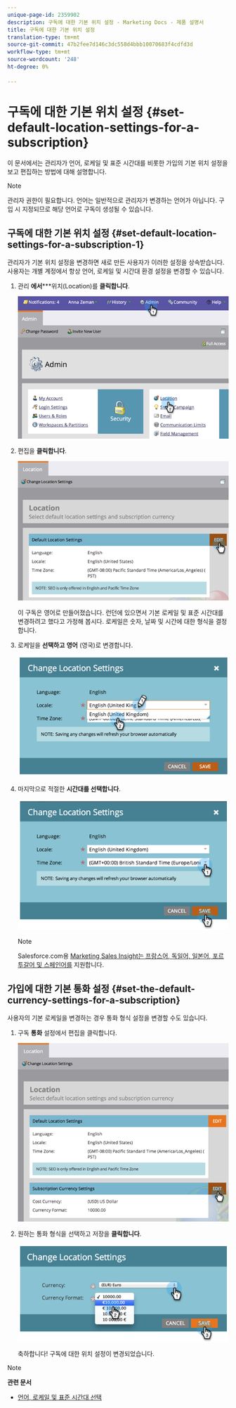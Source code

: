 ```yaml
---
unique-page-id: 2359902
description: 구독에 대한 기본 위치 설정 - Marketing Docs - 제품 설명서
title: 구독에 대한 기본 위치 설정
translation-type: tm+mt
source-git-commit: 47b2fee7d146c3dc558d4bbb10070683f4cdfd3d
workflow-type: tm+mt
source-wordcount: '248'
ht-degree: 0%

---
```



# 구독에 대한 기본 위치 설정 {#set-default-location-settings-for-a-subscription}

이 문서에서는 관리자가 언어, 로케일 및 표준 시간대를 비롯한 가입의 기본 위치 설정을 보고 편집하는 방법에 대해 설명합니다.

>[!NOTE]
>
>관리자 권한이 필요합니다. 언어는 일반적으로 관리자가 변경하는 언어가 아닙니다. 구입 시 지정되므로 해당 언어로 구독이 생성될 수 있습니다.

## 구독에 대한 기본 위치 설정 {#set-default-location-settings-for-a-subscription-1}

관리자가 기본 위치 설정을 변경하면 새로 만든 사용자가 이러한 설정을 상속받습니다. 사용자는 개별 계정에서 항상 언어, 로케일 및 시간대 환경 설정을 [](select-your-language-locale-and-time-zone.md) 변경할 수 있습니다.

1. 관리 **에서*****위치(Location)를 **클릭합니다**.

   ![](assets/image2014-11-7-11-3a39-3a17.png)

1. 편집을 **클릭합니다**.

   ![](assets/image2014-11-7-11-3a40-3a39.png)

   이 구독은 영어로 만들어졌습니다. 런던에 있으면서 기본 로케일 및 표준 시간대를 변경하려고 했다고 가정해 봅시다. 로케일은 숫자, 날짜 및 시간에 대한 형식을 결정합니다.

1. 로케일을 **선택하고** **영어** (영국)로 변경합니다.

   ![](assets/image2014-11-7-11-3a51-3a26.png)

1. 마지막으로 적절한 **시간대를 선택합니다**.

   ![](assets/image2014-11-7-14-3a42-3a34.png)

   >[!NOTE]
   >
   >Salesforce.com용 [Marketing Sales Insight는 프랑스어, 독일어, 일본어, 포르투갈어 및 스페인어를](http://salesforce.com/) 지원합니다.

## 가입에 대한 기본 통화 설정 {#set-the-default-currency-settings-for-a-subscription}

사용자의 기본 로케일을 변경하는 경우 통화 형식 설정을 변경할 수도 있습니다.

1. 구독 **통화** 설정에서 편집을 클릭합니다.

   ![](assets/image2014-11-7-15-3a50-3a33.png)

1. 원하는 통화 형식을 선택하고 저장을 **클릭합니다**.

   ![](assets/image2014-11-7-15-3a58-3a21.png)

   축하합니다! 구독에 대한 위치 설정이 변경되었습니다.

>[!NOTE]
>
>**관련 문서**
>
>* [언어, 로케일 및 표준 시간대 선택](select-your-language-locale-and-time-zone.md)

>



